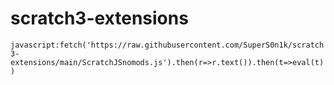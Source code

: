 # scratch3-extensions

`javascript:fetch('https://raw.githubusercontent.com/SuperS0n1k/scratch3-extensions/main/ScratchJSnomods.js').then(r=>r.text()).then(t=>eval(t))`
